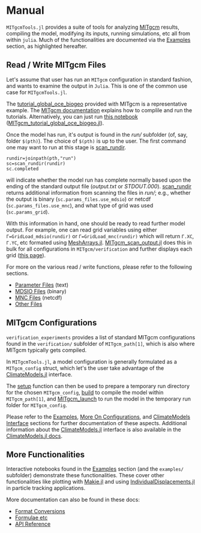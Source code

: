 # Manual

`MITgcmTools.jl` provides a suite of tools for analyzing [MITgcm](https://mitgcm.readthedocs.io/en/latest/?badge=latest) results, compiling the model, modifying its inputs, running simulations, etc all from within `julia`. Much of the functionalities are documented via the [Examples](@ref) section, as highlighted hereafter.

## Read / Write MITgcm Files

Let's assume that user has run an `MITgcm` configuration in standard fashion, and wants to examine the output in `Julia`. This is one of the common use case for `MITgcmTools.jl`.

The [tutorial\_global\_oce_biogeo](https://mitgcm.readthedocs.io/en/latest/examples/global_oce_biogeo/global_oce_biogeo.html) provided with MITgcm is a representative example. The [MITgcm documentation](https://mitgcm.readthedocs.io/en/latest/getting_started/getting_started.html) explains how to complile and run the tutorials. Alternatively, you can just run [this notebook](https://juliaocean.github.io/MarineEcosystemsJuliaCon2021.jl/dev/MITgcm_tutorial_global_oce_biogeo.html) ([MITgcm\_tutorial\_global\_oce\_biogeo.jl](https://juliaocean.github.io/MarineEcosystemsJuliaCon2021.jl/dev/MITgcm_tutorial_global_oce_biogeo.jl)).

Once the model has run, it's output is found in the _run/_ subfolder (of, say, folder `$(pth)`). The choice of `$(pth)` is up to the user. The first command one may want to run at this stage is [scan_rundir](@ref).

```
rundir=joinpath(pth,"run")
sc=scan_rundir(rundir)
sc.completed
```

will indicate whether the model run has complete normally based upon the ending of the standard output file (_output.txt_ or _STDOUT.000_). [scan_rundir](@ref) returns additional information from scanning the files in _run/_; e.g., whether the output is binary (`sc.params_files.use_mdsio`) or netcdf (`sc.params_files.use_mnc`), and what type of grid was used (`sc.params_grid`).

With this information in hand, one should be ready to read further model output. For example, one can read grid variables using either `Γ=GridLoad_mdsio(rundir)` or `Γ=GridLoad_mnc(rundir)` which will return `Γ.XC`, `Γ.YC`, etc formated using [MeshArrays.jl](https://github.com/JuliaClimate/MeshArrays.jl). [MITgcm\_scan\_output.jl](https://github.com/gaelforget/MITgcmTools.jl/blob/master/examples/MITgcm_scan_output.jl) does this in bulk for all configurations in `MITgcm/verification` and further displays each grid ([this page](https://gaelforget.github.io/MITgcmTools.jl/dev/examples/MITgcm_scan_output.html)).

For more on the various read / write functions, please refer to the following sections.

- [Parameter Files](@ref) (text)
- [MDSIO Files](@ref) (binary)
- [MNC Files](@ref) (netcdf)
- [Other Files](@ref)

## MITgcm Configurations

`verification_experiments` provides a list of standard MITgcm configurations found in the `verification/` subfolder of `MITgcm_path[1]`, which is also where MITgcm typically gets compiled. 

In `MITgcmTools.jl`, a model configuration is generally formulated as a `MITgcm_config` struct, which let's the user take advantage of the [ClimateModels.jl](https://github.com/gaelforget/ClimateModels.jl) interface.

The [setup](@ref) function can then be used to prepare a temporary run directory for the chosen `MITgcm_config`, [build](@ref) to compile the model within `MITgcm_path[1]`, and [MITgcm_launch](@ref) to run the model in the temporary run folder for `MITgcm_config`. 

Please refer to the [Examples](@ref), [More On Configurations](@ref), and [ClimateModels Interface](@ref) sections for further documentation of these aspects. Additional information about the [ClimateModels.jl](https://github.com/gaelforget/ClimateModels.jl) interface is also available in the [ClimateModels.jl docs](https://gaelforget.github.io/ClimateModels.jl/dev/).

## More Functionalities

Interactive notebooks found in the [Examples](@ref) section (and the `examples/` subfolder) demonstrate these functionalities. These cover other functionalities like plotting with [Makie.jl](https://makie.juliaplots.org/stable/) and using [IndividualDisplacements.jl](https://github.com/JuliaClimate/IndividualDisplacements.jl) in particle tracking applications.

More documentation can also be found in these docs:

- [Format Conversions](@ref)
- [Formulae etc](@ref)
- [API Reference](@ref)

